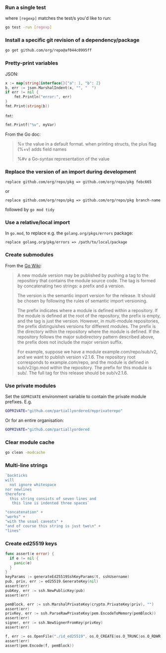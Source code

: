 ### Run a single test
where `[regexp]` matches the test/s you'd like to run:
```sh
go test -run [regexp]
```

### Install a specific git revision of a dependency/package
```sh
go get github.com/org/repo@af044c0995ff
```

### Pretty-print variables

JSON:
```go
x := map[string]interface{}{"a": 1, "b": 2}
b, err := json.MarshalIndent(x, "", "  ")
if err != nil {
    fmt.Println("error:", err)
}
fmt.Print(string(b))
```

`fmt`:
```go
fmt.Printf("%v", myVar)
```

From the Go doc:
>   %v the value in a default format. when printing structs, the plus flag (%+v) adds field names
>
>   %#v a Go-syntax representation of the value

### Replace the version of an import during development
```
replace github.com/org/repo/pkg => github.com/org/repo/pkg febc665
```
or
```
replace github.com/org/repo/pkg => github.com/org/repo/pkg branch-name
```
followed by `go mod tidy`

### Use a relative/local import
In `go.mod`, to replace e.g. the `golang.org/pkgs/errors` package:
```
replace golang.org/pkg/errors => /path/to/local/package
```

### Create submodules
From the [Go Wiki](https://go.dev/wiki/Modules#publishing-a-release):

> A new module version may be published by pushing a tag to the repository that contains the module
> source code. The tag is formed by concatenating two strings: a prefix and a version.
>
> The version is the semantic import version for the release. It should be chosen by following the
> rules of semantic import versioning.
>
> The prefix indicates where a module is defined within a repository. If the module is defined at
> the root of the repository, the prefix is empty, and the tag is just the version. However, in
> multi-module repositories, the prefix distinguishes versions for different modules. The prefix is
> the directory within the repository where the module is defined. If the repository follows the
> major subdirectory pattern described above, the prefix does not include the major version suffix.
>
> For example, suppose we have a module example.com/repo/sub/v2, and we want to publish version
> v2.1.6. The repository root corresponds to example.com/repo, and the module is defined in
> sub/v2/go.mod within the repository. The prefix for this module is sub/. The full tag for this
> release should be sub/v2.1.6.

### Use private modules
Set the `GOPRIVATE` environment variable to contain the private module prefixes. E.g.
```sh
GOPRIVATE="github.com/partiallyordered/myprivaterepo"
```
Or for an entire organisation:
```sh
GOPRIVATE="github.com/partiallyordered
```

### Clear module cache
```sh
go clean -modcache
```

### Multi-line strings
```go
`backticks
will
  not ignore whitespace
nor newlines
therefore
  this string consists of seven lines and
   this line is indented three spaces`

"concatenation" +
"works" +
"with the usual caveats" +
"and of course this string is just two\n" +
"lines"
```

### Create ed25519 keys
```go
func assert(e error) {
  if e != nil {
    panic(e)
  }
}
keyParams := generateEd25519SshKeyParams(t, sshUsername)
pub, priv, err := ed25519.GenerateKey(nil)
assert(err)
pubKey, err := ssh.NewPublicKey(pub)
assert(err)

pemBlock, err := ssh.MarshalPrivateKey(crypto.PrivateKey(priv), "")
assert(err)
privKey, err := ssh.ParseRawPrivateKey(pem.EncodeToMemory(pemBlock))
assert(err)
signer, err := ssh.NewSignerFromKey(privKey)
assert(err)

f, err := os.OpenFile("./id_ed25519", os.O_CREATE|os.O_TRUNC|os.O_RDWR, 0600)
assert(err)
assert(pem.Encode(f, pemBlock))
```
